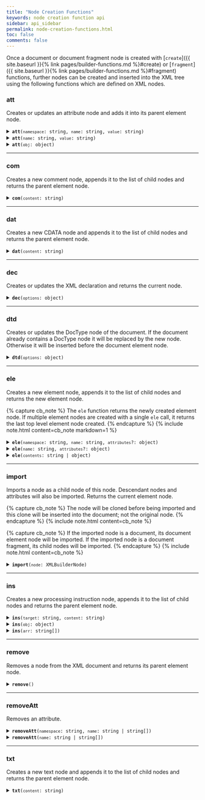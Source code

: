 ```yaml
---
title: "Node Creation Functions"
keywords: node creation function api
sidebar: api_sidebar
permalink: node-creation-functions.html
toc: false
comments: false
---
```


Once a document or document fragment node is created with [`create`]({{ site.baseurl }}{% link pages/builder-functions.md %}#create) or
[`fragment`]({{ site.baseurl }}{% link pages/builder-functions.md %}#fragment) functions, further nodes can be created and inserted into the XML
tree using the following functions which are defined on XML nodes.

###  att

Creates or updates an attribute node and adds it into its parent element node.

<details markdown="1">
<summary><code><strong>att</strong>(<code>namespace</code>: string, <code>name</code>: string, <code>value</code>: string)</code></summary>
<br/>

Creates or updates an element attribute with the given namespace URI, name and 
value and returns its parent element node. If an attribute with the same namespace
URI and name exists, its value will be updated, otherwise a new attribute
will be created.

* `namespace` - namespace URI
* `name` - attribute name
* `value` - attribute value

```js
const { create } = require('xmlbuilder2');

const root = create().ele('root').att('http://example.com/ns1', 'att', 'val');
console.log(root.end({ prettyPrint: true }));
```
```xml
<?xml version="1.0"?>
<root xmlns:ns1="http://example.com/ns1" ns1:att="val"/>
```

</details>

<details markdown="1">
<summary><code><strong>att</strong>(<code>name</code>: string, <code>value</code>: string)</code></summary>
<br/>

Creates or updates an element attribute with the given name and value returns 
its parent element node. If an attribute with the same name exists, its value
will be updated, otherwise a new attribute will be created.

* `name` - attribute name
* `value` - attribute value

```js
const { create } = require('xmlbuilder2');

const root = create().ele('root').att('att', 'val');
console.log(root.end({ prettyPrint: true }));
```
```xml
<?xml version="1.0"?>
<root att="val"/>
```

</details>

<details markdown="1">
<summary><code><strong>att</strong>(<code>obj</code>: object)</code></summary>
<br/>

Creates element attributes from each key/value pair of the given object and 
returns the parent element node.

* `obj` - a JS object containing element attributes and values

```js
const { create } = require('xmlbuilder2');

const root = create().ele('root').att({ 'att1': 'val1', 'att2': 'val2' });
console.log(root.end({ prettyPrint: true }));
```
```xml
<?xml version="1.0"?>
<root att1="val1" att2="val2"/>
```

</details>

___

###  com

Creates a new comment node, appends it to the list of child nodes and returns
the parent element node.

<details markdown="1">
<summary><code><strong>com</strong>(<code>content</code>: string)</code></summary>
<br/>

* `content` - node content

```js
const { create } = require('xmlbuilder2');

const root = create().ele('root').com('val');
console.log(root.end({ prettyPrint: true }));
```
```xml
<?xml version="1.0"?>
<root>
  <!--val-->
</root>
```

</details>

___

###  dat

Creates a new CDATA node and appends it to the list of child nodes and returns
the parent element node.

<details markdown="1">
<summary><code><strong>dat</strong>(<code>content</code>: string)</code></summary>
<br/>

* `content` - node content

```js
const { create } = require('xmlbuilder2');

const root = create().ele('root').dat('val');
console.log(root.end({ prettyPrint: true }));
```
```xml
<?xml version="1.0"?>
<root>
  <![CDATA[val]]>
</root>
```

</details>

___

###  dec

Creates or updates the XML declaration and returns the current node.

<details markdown="1">
<summary><code><strong>dec</strong>(<code>options</code>: object)</code></summary>
<br/>

* `options` - declaration options
  * `version` - a version number string. Defaults to `'1.0'` if omitted.
  * `encoding` - Encoding declaration, e.g. `'UTF-8'`. No encoding declaration will be produced if omitted.
  * `standalone` - standalone document declaration: `true` or `false`. No standalone document declaration will be produced if omitted.

```js
const { create } = require('xmlbuilder2');

const root = create().ele('root').dec({ 'encoding': 'UTF-8', standalone: true });
console.log(root.end({ prettyPrint: true }));
```
```xml
<?xml version="1.0" encoding="UTF-8" standalone="yes"?>
<root/>
```

</details>

___

###  dtd

Creates or updates the DocType node of the document. If the
document already contains a DocType node it will be replaced by the new
node. Otherwise it will be inserted before the document element node.

<details markdown="1">
<summary><code><strong>dtd</strong>(<code>options</code>: object)</code></summary>
<br/>

Creates a new DocType node and inserts it into the document.

* `options` - DocType options
  * `pubID` - public identifier of the DTD (optional)
  * `sysID` - system identifier of the DTD (optional)

```js
const { create } = require('xmlbuilder2');

const root = create().ele('HTML').dtd({ 
  pubID: '-//W3C//DTD HTML 4.01//EN',
  sysID: 'http://www.w3.org/TR/html4/strict.dtd'} );
console.log(root.end({ prettyPrint: true }));
```
```xml
<?xml version="1.0"?>
<!DOCTYPE HTML PUBLIC "-//W3C//DTD HTML 4.01//EN" "http://www.w3.org/TR/html4/strict.dtd">
<HTML/>
```

</details>

___

###  ele

Creates a new element node, appends it to the list of child nodes and returns the new element node.

{% capture cb_note %}
  The `ele` function returns the newly created element node. If multiple
  element nodes are created with a single `ele` call, it returns the last top
  level element node created.
{% endcapture %}
{% include note.html content=cb_note markdown=1 %}

<details markdown="1">
<summary><code><strong>ele</strong>(<code>namespace</code>: string, <code>name</code>: string, <code>attributes</code>?: object)</code></summary>
<br/>

Creates a new element node with the given namespace URI, tag name and 
attributes and returns it.

* `namespace` - namespace URI
* `name` - tag name
* `attributes` - a JS object containing key/value pairs of element attributes (optional)

```js
const { create } = require('xmlbuilder2');

const child = create().ele('root').ele('http://example.com/ns1', 'child', {
  'att': 'val'
});
console.log(child.end({ prettyPrint: true }));
```
```xml
<?xml version="1.0"?>
<root>
  <child xmlns="http://example.com/ns1" att="val"/>
</root>
```

</details>

<details markdown="1">
<summary><code><strong>ele</strong>(<code>name</code>: string, <code>attributes</code>?: object)</code></summary>
<br/>

Creates a new element node with the given tag name and attributes and returns 
it.

* `name` - tag name
* `attributes` - a JS object containing key/value pairs of element attributes (optional)

```js
const { create } = require('xmlbuilder2');

const child = create().ele('root').ele('child', { 'att': 'val' });
console.log(child.end({ prettyPrint: true }));
```
```xml
<?xml version="1.0"?>
<root>
  <child att="val"/>
</root>
```

</details>

<details markdown="1">
<summary><code><strong>ele</strong>(<code>contents</code>: string | object)</code></summary>
<br/>

Creates a new element node by converting the given JS object into XML nodes and
returns the last top level element node created. See the
[object conversion]({{ site.baseurl }}{% link pages/object-conversion.md %})
page for details.

* `contents` - a JS object representing nodes to insert or a string containing an XML document in either XML or JSON format

```js
const { create } = require('xmlbuilder2');

const baz = create().ele('root').ele({
  foo: {
     bar: 'foobar'
  },
  baz: ''
});
console.log(baz.end({ prettyPrint: true }));
```
```xml
<?xml version="1.0"?>
<root>
  <foo>
    <bar>foobar</bar>
  </foo>
  <baz/>
</root>
```

If the `contents` argument contains an XML or JSON string, `ele` parses
the string and creates new nodes under the current node.
```js
const doc = create().ele('root')
  .ele('<foo><bar>foobar</bar></foo>')
  .doc();
console.log(doc.end({ prettyPrint: true }));
```
```xml
<?xml version="1.0"?>
<root>
  <foo>
    <bar>foobar</bar>
  </foo>
</root>
```
</details>

___

###  import

Imports a node as a child node of this node. Descendant nodes and
attributes will also be imported. Returns the current element node.

{% capture cb_note %}
  The node will be cloned before being imported and this clone will be 
  inserted into the document; not the original node.
{% endcapture %}
{% include note.html content=cb_note %}

{% capture cb_note %}
  If the imported node is a document, its document element node will be
  imported. If the imported node is a document fragment, its child nodes will be
  imported. 
{% endcapture %}
{% include note.html content=cb_note %}

<details markdown="1">
<summary><code><strong>import</strong>(<code>node</code>: XMLBuilderNode)</code></summary>
<br/>

* `node` - the node to import

```js
const { create, fragment } = require('xmlbuilder2');

const root = create().ele('root');
const frag = fragment().ele('node1').up().ele('node2').up();
root.import(frag);
console.log(root.end({ prettyPrint: true }));
```
```xml
<?xml version="1.0"?>
<root>
  <node1/>
  <node2/>
</root>
```

</details>

___

###  ins

Creates a new processing instruction node, appends it to the list of child nodes
and returns the parent element node.

<details markdown="1">
<summary><code><strong>ins</strong>(<code>target</code>: string, <code>content</code>: string)</code></summary>
<br/>

Creates a new processing instruction node with the given target and content, appends it to the list of child nodes
and returns the parent element node.

* `target` - instruction target
* `content` - node content (optional)

```js
const { create } = require('xmlbuilder2');

const root = create().ele('root').ins('bar', 'version="13.0"');
console.log(root.end({ prettyPrint: true }));
```
```xml
<?xml version="1.0"?>
<root>
  <?bar version="13.0"?>
</root>
```

</details>

<details markdown="1">
<summary><code><strong>ins</strong>(<code>obj</code>: object)</code></summary>
<br/>

Creates new processing instructions from the key/value pairs of the given object, appends them to the list of child nodes
and returns the parent element node.

* `obj` - a JS object containing key/value pairs of processing instruction targets and values

```js
const { create } = require('xmlbuilder2');

const root = create().ele('root')
  .ins({ bar: 'version="13.0"', baz: 'public=true' });
console.log(root.end({ prettyPrint: true }));
```
```xml
<?xml version="1.0"?>
<root>
  <?bar version="13.0"?>
  <?baz public=true?>
</root>
```

</details>

<details markdown="1">
<summary><code><strong>ins</strong>(<code>arr</code>: string[])</code></summary>
<br/>

Creates new processing instructions from the given string array, appends them to the list of child nodes
and returns the parent element node.

* `arr` - a string array containing space concatenated processing instruction targets and values

```js
const { create } = require('xmlbuilder2');

const root = create().ele('root')
  .ins(['bar version="13.0"', 'bar public=true']);
console.log(root.end({ prettyPrint: true }));
```
```xml
<?xml version="1.0"?>
<root>
  <?bar version="13.0"?>
  <?bar public=true?>
</root>
```

</details>

___

###  remove

Removes a node from the XML document and returns its parent element node.

<details markdown="1">
<summary><code><strong>remove</strong>()</code></summary>
<br/>

```js
const { create } = require('xmlbuilder2');

const root = create().ele('root').ele('foo').remove();
console.log(root.end({ prettyPrint: true }));
```
```xml
<?xml version="1.0"?>
<root/>
```

</details>

___

###  removeAtt

Removes an attribute.

<details markdown="1">
<summary><code><strong>removeAtt</strong>(<code>namespace</code>: string, <code>name</code>: string | string[])</code></summary>
<br/>

Removes an attribute or a list of attributes optionally with the given namespace.
Returns the parent element node.

* `namespace` - namespace URI
* `name` - attribute name or an array of attribute names to remove

```js
const { create } = require('xmlbuilder2');

const root = create().ele('root')
  .att('http://example.com/ns1', 'att', 'val');
  .att({ 'att1': 'val1', 'att2': 'val2', 'att3': 'val3' })
  .removeAtt('http://example.com/ns1', 'att');
console.log(root.end({ prettyPrint: true }));
```
```xml
<?xml version="1.0"?>
<root att1="val1" att2="val2" att3="val3"/>
```

</details>

<details markdown="1">
<summary><code><strong>removeAtt</strong>(<code>name</code>: string | string[])</code></summary>
<br/>

Removes an attribute or a list of attributes and returns the parent element node.

* `name` - attribute name or an array of attribute names to remove

```js
const { create } = require('xmlbuilder2');

const root = create().ele('root')
  .att({ 'att1': 'val1', 'att2': 'val2', 'att3': 'val3' })
  .removeAtt(['att1', 'att3']);
console.log(root.end({ prettyPrint: true }));
```
```xml
<?xml version="1.0"?>
<root att2="val2"/>
```

</details>

___

###  txt

Creates a new text node and appends it to the list of child nodes and returns
the parent element node.

<details markdown="1">
<summary><code><strong>txt</strong>(<code>content</code>: string)</code></summary>
<br/>

* `content` - node content

```js
const { create } = require('xmlbuilder2');

const root = create().ele('root').txt('val');
console.log(root.end({ prettyPrint: true }));
```
```xml
<?xml version="1.0"?>
<root>val</root>
```

</details>
